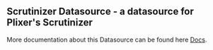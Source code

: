 ## Scrutinizer Datasource - a datasource for Plixer's Scrutinizer 

More documentation about this Datasource can be found here [Docs](https://www.plixer.com).





